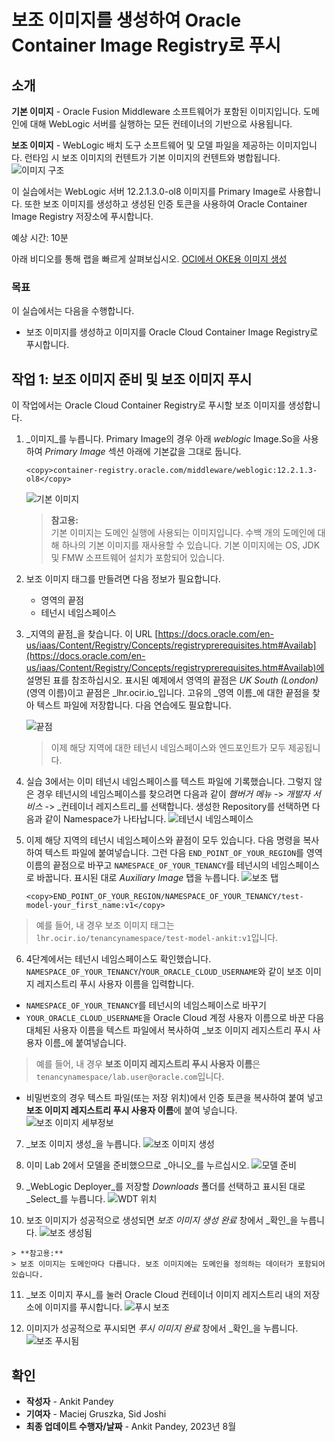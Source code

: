 # 보조 이미지를 생성하여 Oracle Container Image Registry로 푸시

## 소개

**기본 이미지** - Oracle Fusion Middleware 소프트웨어가 포함된 이미지입니다. 도메인에 대해 WebLogic 서버를 실행하는 모든 컨테이너의 기반으로 사용됩니다.

**보조 이미지** - WebLogic 배치 도구 소프트웨어 및 모델 파일을 제공하는 이미지입니다. 런타임 시 보조 이미지의 컨텐트가 기본 이미지의 컨텐트와 병합됩니다. ![이미지 구조](images/image-structure.png)

이 실습에서는 WebLogic 서버 12.2.1.3.0-ol8 이미지를 Primary Image로 사용합니다. 또한 보조 이미지를 생성하고 생성된 인증 토큰을 사용하여 Oracle Container Image Registry 저장소에 푸시합니다.

예상 시간: 10분

아래 비디오를 통해 랩을 빠르게 살펴보십시오. [OCI에서 OKE용 이미지 생성](videohub:1_y5o56oe5)

### 목표

이 실습에서는 다음을 수행합니다.

*   보조 이미지를 생성하고 이미지를 Oracle Cloud Container Image Registry로 푸시합니다.

## 작업 1: 보조 이미지 준비 및 보조 이미지 푸시

이 작업에서는 Oracle Cloud Container Registry로 푸시할 보조 이미지를 생성합니다.

1.  _이미지_를 누릅니다. Primary Image의 경우 아래 _weblogic_ Image.So을 사용하여 _Primary Image_ 섹션 아래에 기본값을 그대로 둡니다.
    
        <copy>container-registry.oracle.com/middleware/weblogic:12.2.1.3-ol8</copy>
        
    
    ![기본 이미지](images/primary-image.png)
    
    > **참고용:**  
    > 기본 이미지는 도메인 실행에 사용되는 이미지입니다. 수백 개의 도메인에 대해 하나의 기본 이미지를 재사용할 수 있습니다. 기본 이미지에는 OS, JDK 및 FMW 소프트웨어 설치가 포함되어 있습니다.
    
2.  보조 이미지 태그를 만들려면 다음 정보가 필요합니다.
    
    *   영역의 끝점
    *   테넌시 네임스페이스
3.  _지역의 끝점_을 찾습니다. 이 URL [https://docs.oracle.com/en-us/iaas/Content/Registry/Concepts/registryprerequisites.htm#Availab](https://docs.oracle.com/en-us/iaas/Content/Registry/Concepts/registryprerequisites.htm#Availab)에 설명된 표를 참조하십시오. 표시된 예제에서 영역의 끝점은 _UK South (London)_(영역 이름)이고 끝점은 _lhr.ocir.io_입니다. 고유의 _영역 이름_에 대한 끝점을 찾아 텍스트 파일에 저장합니다. 다음 연습에도 필요합니다.
    
    ![끝점](images/end-point.png " ")
    
    > 이제 해당 지역에 대한 테넌시 네임스페이스와 엔드포인트가 모두 제공됩니다.
    
4.  실습 3에서는 이미 테넌시 네임스페이스를 텍스트 파일에 기록했습니다. 그렇지 않은 경우 테넌시의 네임스페이스를 찾으려면 다음과 같이 _햄버거 메뉴_ -> _개발자 서비스_ -> _컨테이너 레지스트리_를 선택합니다. 생성한 Repository를 선택하면 다음과 같이 Namespace가 나타납니다. ![테넌시 네임스페이스](images/tenancy-namespace.png)
    
5.  이제 해당 지역의 테넌시 네임스페이스와 끝점이 모두 있습니다. 다음 명령을 복사하여 텍스트 파일에 붙여넣습니다. 그런 다음 `END_POINT_OF_YOUR_REGION`를 영역 이름의 끝점으로 바꾸고 `NAMESPACE_OF_YOUR_TENANCY`를 테넌시의 네임스페이스로 바꿉니다. 표시된 대로 _Auxiliary Image_ 탭을 누릅니다. ![보조 탭](images/auxiliary-tab.png)
    
        <copy>END_POINT_OF_YOUR_REGION/NAMESPACE_OF_YOUR_TENANCY/test-model-your_first_name:v1</copy>
        

> 예를 들어, 내 경우 보조 이미지 태그는 `lhr.ocir.io/tenancynamespace/test-model-ankit:v1`입니다.

6.  4단계에서는 테넌시 네임스페이스도 확인했습니다. `NAMESPACE_OF_YOUR_TENANCY`/`YOUR_ORACLE_CLOUD_USERNAME`와 같이 보조 이미지 레지스트리 푸시 사용자 이름을 입력합니다.  
    

*   `NAMESPACE_OF_YOUR_TENANCY`를 테넌시의 네임스페이스로 바꾸기
*   `YOUR_ORACLE_CLOUD_USERNAME`을 Oracle Cloud 계정 사용자 이름으로 바꾼 다음 대체된 사용자 이름을 텍스트 파일에서 복사하여 _보조 이미지 레지스트리 푸시 사용자 이름_에 붙여넣습니다.

> 예를 들어, 내 경우 **보조 이미지 레지스트리 푸시 사용자 이름**은 `tenancynamespace/lab.user@oracle.com`입니다.

*   비밀번호의 경우 텍스트 파일(또는 저장 위치)에서 인증 토큰을 복사하여 붙여 넣고 **보조 이미지 레지스트리 푸시 사용자 이름**에 붙여 넣습니다. ![보조 이미지 세부정보](images/auxiliary-image-details.png)

7.  _보조 이미지 생성_을 누릅니다. ![보조 이미지 생성](images/create-auxiliary-image.png)
    
8.  이미 Lab 2에서 모델을 준비했으므로 _아니오_를 누르십시오. ![모델 준비](images/prepare-model.png)
    
9.  _WebLogic Deployer_를 저장할 _Downloads_ 폴더를 선택하고 표시된 대로 _Select_를 누릅니다. ![WDT 위치](images/wdt-location.png)
    
10.  보조 이미지가 성공적으로 생성되면 _보조 이미지 생성 완료_ 창에서 _확인_을 누릅니다. ![보조 생성됨](images/auxiliary-created.png)
    
    > **참고용:**  
    > 보조 이미지는 도메인마다 다릅니다. 보조 이미지에는 도메인을 정의하는 데이터가 포함되어 있습니다.
    
11.  _보조 이미지 푸시_를 눌러 Oracle Cloud 컨테이너 이미지 레지스트리 내의 저장소에 이미지를 푸시합니다. ![푸시 보조](images/push-auxiliary.png)
    
12.  이미지가 성공적으로 푸시되면 _푸시 이미지 완료_ 창에서 _확인_을 누릅니다. ![보조 푸시됨](images/auxiliary-pushed.png)
    

## 확인

*   **작성자** - Ankit Pandey
*   **기여자** - Maciej Gruszka, Sid Joshi
*   **최종 업데이트 수행자/날짜** - Ankit Pandey, 2023년 8월